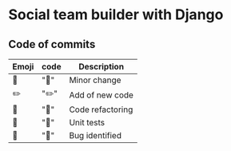 # Social team builder with Django

## Code of commits

| Emoji | code | Description|
---|---|---
| :lollipop: | ":lollipop:" | Minor change |
| :pencil2: | ":pencil2:" | Add of new code |
| :wrench: | ":wrench:" | Code refactoring | 
| :checkered_flag: | ":checkered_flag:" | Unit tests | 
| :bug: | ":bug:" | Bug identified | 
